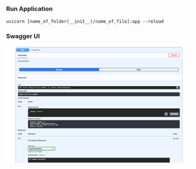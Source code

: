 



### Run Application

```console
uvicorn [name_of_folder(__init__)/name_of_file]:app --reload
```


### Swagger UI

![alt text](https://github.com/rchavezj/Pyhon_DevOps/blob/master/02_Hello_World_FastAPI/images/SwaggerUI.png)